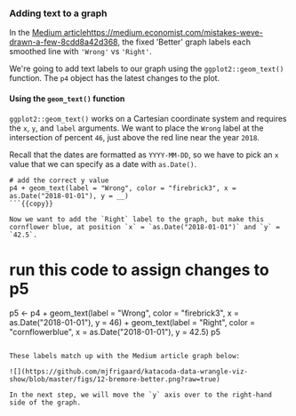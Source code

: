 ### Adding text to a graph 

In the [Medium article]()https://medium.economist.com/mistakes-weve-drawn-a-few-8cdd8a42d368, the fixed 'Better' graph labels each smoothed line with `'Wrong'` vs `'Right'`. 

We're going to add text labels to our graph using the `ggplot2::geom_text()` function. The `p4` object has the latest changes to the plot.

#### Using the `geom_text()` function

`ggplot2::geom_text()` works on a Cartesian coordinate system and requires the `x`, `y`, and `label` arguments. We want to place the `Wrong` label at the intersection of percent `46`, just above the red line near the year `2018`. 

Recall that the dates are formatted as `YYYY-MM-DD`, so we have to pick an `x` value that we can specify as a date with `as.Date()`.

```
# add the correct y value
p4 + geom_text(label = "Wrong", color = "firebrick3", x = as.Date("2018-01-01"), y = __)
```{{copy}}

Now we want to add the `Right` label to the graph, but make this cornflower blue, at position `x` = `as.Date("2018-01-01")` and `y` = `42.5`.

```
# run this code to assign changes to p5
p5 <- p4 + geom_text(label = "Wrong", color = "firebrick3", 
               x = as.Date("2018-01-01"), y = 46) +
     geom_text(label = "Right", color = "cornflowerblue", 
               x = as.Date("2018-01-01"), y = 42.5)
p5
```{{execute}}

These labels match up with the Medium article graph below: 

![](https://github.com/mjfrigaard/katacoda-data-wrangle-viz-show/blob/master/figs/12-bremore-better.png?raw=true)

In the next step, we will move the `y` axis over to the right-hand side of the graph.

